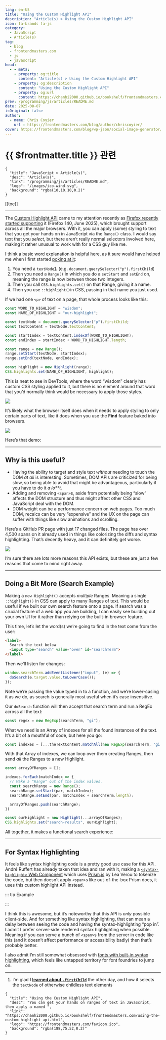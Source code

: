```yaml
---
lang: en-US
title: "Using the Custom Highlight API"
description: "Article(s) > Using the Custom Highlight API"
icon: fa-brands fa-js
category:
  - JavaScript
  - Article(s)
tag:
  - blog
  - frontendmasters.com
  - js
  - javascript
head:
  - - meta:
    - property: og:title
      content: "Article(s) > Using the Custom Highlight API"
    - property: og:description
      content: "Using the Custom Highlight API"
    - property: og:url
      content: https://chanhi2000.github.io/bookshelf/frontendmasters.com/using-the-custom-highlight-api.html
prev: /programming/js/articles/README.md
date: 2025-08-07
isOriginal: false
author:
  - name: Chris Coyier
    url : https://frontendmasters.com/blog/author/chriscoyier/
cover: https://frontendmasters.com/blog/wp-json/social-image-generator/v1/image/6686
---
```


# {{ $frontmatter.title }} 관련

```component VPCard
{
  "title": "JavaScript > Article(s)",
  "desc": "Article(s)",
  "link": "/programming/js/articles/README.md",
  "logo": "/images/ico-wind.svg",
  "background": "rgba(10,10,10,0.2)"
}
```

[[toc]]

---

<SiteInfo
  name="Using the Custom Highlight API"
  desc="You can get your hands on ranges of text in JavaScript, then apply a named "
  url="https://frontendmasters.com/blog/using-the-custom-highlight-api/"
  logo="https://frontendmasters.com/favicon.ico"
  preview="https://frontendmasters.com/blog/wp-json/social-image-generator/v1/image/6686"/>

The [<FontIcon icon="fa-brands fa-firefox"/>Custom Highlight API](https://developer.mozilla.org/en-US/docs/Web/API/CSS_Custom_Highlight_API) came to my attention recently as [<FontIcon icon="iconfont icon-caniuse"/>Firefox recently started supporting](https://caniuse.com/mdn-api_highlight) it (Firefox 140, June 2025), which brought support across all the major browsers. With it, you can apply (some) styling to text that you get your hands on in JavaScript via the `Range()` class. I would say text that you *select*, but there aren’t really normal selectors involved here, making it rather unusual to work with for a CSS guy like me.

I think a basic word explanation is helpful here, as it sure would have helped me when I first started [<FontIcon icon="fa-brands fa-youtube"/>poking at it](https://youtu.be/IWDlCNEJclU):

1. You need a `textNode`[1](#18958d55-4f3c-4d44-9460-f364498054cf). (e.g. `document.querySelector("p").firstChild`)
2. Then you need a `Range()` in which you do a `setStart` and `setEnd` on, meaning the range is now between those two integers.
3. Then you call `CSS.highlights.set()` on that Range, giving it a name.
4. Then you use `::highlight()`in CSS, passing in that name you just used.

If we had one `<p>` of text on a page, that whole process looks like this:

```js
const WORD_TO_HIGHLIGHT = "wisdom";
const NAME_OF_HIGHLIGHT = "our-highlight";

const textNode = document.querySelector("p").firstChild;
const textContent = textNode.textContent;

const startIndex = textContent.indexOf(WORD_TO_HIGHLIGHT);
const endIndex = startIndex + WORD_TO_HIGHLIGHT.length;

const range = new Range();
range.setStart(textNode, startIndex);
range.setEnd(textNode, endIndex);

const highlight = new Highlight(range);
CSS.highlights.set(NAME_OF_HIGHLIGHT, highlight);
```

This is neat to see in DevTools, where the word “wisdom” clearly has custom CSS styling applied to it, but there is no element around that word that you’d normally think would be necessary to apply those styles.

![](https://i0.wp.com/frontendmasters.com/blog/wp-content/uploads/2025/08/Screenshot-2025-08-02-at-7.30.21-AM.png?resize=1024%2C794&ssl=1)

It’s likely what the browser itself does when it needs to apply styling to only certain parts of text, like it does when you use the **Find** feature baked into browsers.

![](https://i0.wp.com/frontendmasters.com/blog/wp-content/uploads/2025/08/Screenshot-2025-08-02-at-7.32.03-AM.png?resize=1024%2C798&ssl=1)

Here’s that demo:

<CodePen
  user="chriscoyier"
  slug-hash="yyYMzKG"
  title="Basic Range Highlighting"
  :default-tab="['css','result']"
  :theme="$isDarkmode ? 'dark': 'light'"/>

---

## Why is this useful?

- Having the ability to target and style text *without* needing to touch the DOM *at all* is interesting. Sometimes, DOM APIs are criticized for being slow, so being able to avoid that might be advantageous, particularly if you have to do it *a lo**t.*
- Adding and removing `<span>`s, aside from potentially being “slow” affects the DOM structure and thus might affect other CSS and JavaScript deal with the DOM.
- DOM weight can be a performance concern on web pages. Too much DOM, recalcs can be very “expensive” and the UX on the page can suffer with things like slow animations and scrolling.

Here’s a GitHub PR page with just 17 changed files. The page has over 4,500 spans on it already used in things like colorizing the diffs and syntax highlighting. That’s decently heavy, and it can definitely get worse.

![](https://i0.wp.com/frontendmasters.com/blog/wp-content/uploads/2025/08/CleanShot-2025-08-02-at-07.38.54%402x.png?resize=1024%2C641&ssl=1)

I’m sure there are lots more reasons this API exists, but these are just a few reasons that come to mind right away.

---

## Doing a Bit More (Search Example)

Making a `new Highlight()` accepts *multiple* Ranges. Meaning a single `::highlight()` in CSS can apply to many Ranges of text. This would be useful if we built our own search feature onto a page. If search was a crucial feature of a web app you are building, I can easily see building out your own UI for it rather than relying on the built-in browser feature.

This time, let’s let the word(s) we’re going to find in the text come from the user:

```html
<label>
  Search the text below
  <input type="search" value="oven" id="searchTerm">
</label>
```

Then we’ll listen for changes:

```js
window.searchTerm.addEventListener("input", (e) => {
  doSearch(e.target.value.toLowerCase());
});
```

Note we’re passing the value typed in to a function, and we’re lower-casing it as we do, as search is generally most useful when it’s case insensitive.

Our `doSearch` function will then accept that search term and run a RegEx across all the text:

```js
const regex = new RegExp(searchTerm, "gi");
```

What we need is an Array of indexes for all the found instances of the text. It’s a bit of a mouthful of code, but here you go:

```js
const indexes = [...theTextContent.matchAll(new RegExp(searchTerm, 'gi'))].map(a => a.index);
```

With that Array of indexes, we can loop over them creating Ranges, then send *all* the Ranges to a new Highlight.

```js
const arrayOfRanges = [];

indexes.forEach(matchIndex => {
  // Make a "Range" out of the index values.
  const searchRange = new Range();
  searchRange.setStart(par, matchIndex);
  searchRange.setEnd(par, matchIndex + searchTerm.length);

  arrayOfRanges.push(searchRange);
})

const ourHighlight = new Highlight(...arrayOfRanges);
CSS.highlights.set("search-results", ourHighlight);
```

All together, it makes a functional search experience:

<CodePen
  user="chriscoyier"
  slug-hash="NPGbbJZ"
  title="Range Highlighting with Search"
  :default-tab="['css','result']"
  :theme="$isDarkmode ? 'dark': 'light'"/>

---

## For Syntax Highlighting

It feels like syntax highlighting code is a pretty good use case for this API. André Ruffert has already taken that idea and ran with it, making a [<FontIcon icon="fas fa-globe"/>`<syntax-highlight>` Web Component](https://andreruffert.github.io/syntax-highlight-element/) which uses [<FontIcon icon="fas fa-globe"/>Prism.js](https://andreruffert.github.io/syntax-highlight-element/) by Lea Verou to tokenize the code, but then doesn’t apply `<span>`s like out-of-the-box Prism does, it uses this custom highlight API instead.

::: tip Example

<CodePen
  user="chriscoyier"
  slug-hash="GgpWMVy"
  title="Using <syntax-highlight>"
  :default-tab="['css','result']"
  :theme="$isDarkmode ? 'dark': 'light'"/>

:::

I think this is awesome, but it’s noteworthy that this API is *only* possible client-side. And for something like syntax highlighting, that can mean a delay between seeing the code and having the syntax-highlighting “pop in”. I admit I prefer server-side rendered syntax highlighting when possible. Meaning if you can serve a bunch of `<span>`s from the server in code like this (and it doesn’t affect performance or accessibility badly) then that’s probably better.

I also admit I’m still somewhat obsessed with [<FontIcon icon="fas fa-globe"/>fonts with built-in syntax highlighting](https://blog.glyphdrawing.club/font-with-built-in-syntax-highlighting/), which feels like untapped territory for font foundries to jump on.

---

1. I’m glad I [**learned about `.firstChild`**](/frontendmasters.com/firstchild-can-be-white-space.md) the other day, and how it selects the `textNode` of otherwise childless text elements

<!-- TODO: add ARTICLE CARD -->
```component VPCard
{
  "title": "Using the Custom Highlight API",
  "desc": "You can get your hands on ranges of text in JavaScript, then apply a named ",
  "link": "https://chanhi2000.github.io/bookshelf/frontendmasters.com/using-the-custom-highlight-api.html",
  "logo": "https://frontendmasters.com/favicon.ico",
  "background": "rgba(188,75,52,0.2)"
}
```
